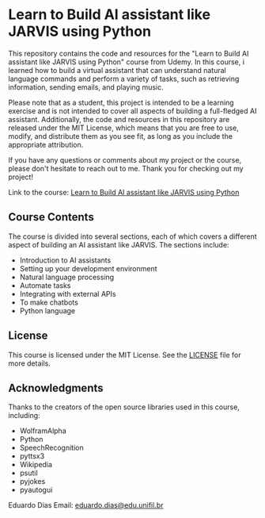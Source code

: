 # Learn to Build AI assistant like JARVIS using Python
This repository contains the code and resources for the "Learn to Build AI assistant like JARVIS using Python" course from Udemy. In this course, i learned how to build a virtual assistant that can understand natural language commands and perform a variety of tasks, such as retrieving information, sending emails, and playing music.

Please note that as a student, this project is intended to be a learning exercise and is not intended to cover all aspects of building a full-fledged AI assistant. Additionally, the code and resources in this repository are released under the MIT License, which means that you are free to use, modify, and distribute them as you see fit, as long as you include the appropriate attribution.

If you have any questions or comments about my project or the course, please don't hesitate to reach out to me. Thank you for checking out my project!

Link to the course: [Learn to Build AI assistant like JARVIS using Python](https://www.udemy.com/share/103xKC3@cPwi5n1cpviutirPA1oH5QFMYpsKoVBTVpJrqcDoAUnyz1AnmQ16GdyIe_RgaSr/ "Learn to Build AI assistant like JARVIS using Python")

## Course Contents
The course is divided into several sections, each of which covers a different aspect of building an AI assistant like JARVIS. The sections include:

* Introduction to AI assistants
* Setting up your development environment
* Natural language processing
* Automate tasks
* Integrating with external APIs
* To make chatbots
* Python language

## License
This course is licensed under the MIT License. See the [LICENSE](https://github.com/EduardoAPDias/Build-JARVIS-AI-Assistant-Python/blob/main/LICENSE "LICENSE") file for more details.

## Acknowledgments
Thanks to the creators of the open source libraries used in this course, including:

* WolframAlpha
* Python
* SpeechRecognition
* pyttsx3
* Wikipedia
* psutil
* pyjokes
* pyautogui

Eduardo Dias
Email: eduardo.dias@edu.unifil.br

